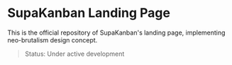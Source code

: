 # SupaKanban Landing Page

This is the official repository of SupaKanban's landing page, implementing neo-brutalism design concept.

> Status: Under active development

